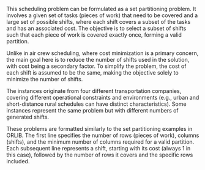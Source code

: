 This scheduling problem can be formulated as a set partitioning problem. It involves a given set of tasks (pieces of work) that need to be covered and a large set of possible shifts, where each shift covers a subset of the tasks and has an associated cost. The objective is to select a subset of shifts such that each piece of work is covered exactly once, forming a valid partition.

Unlike in air crew scheduling, where cost minimization is a primary concern, the main goal here is to reduce the number of shifts used in the solution, with cost being a secondary factor. To simplify the problem, the cost of each shift is assumed to be the same, making the objective solely to minimize the number of shifts.

The instances originate from four different transportation companies, covering different operational constraints and environments (e.g., urban and short-distance rural schedules can have distinct characteristics). Some instances represent the same problem but with different numbers of generated shifts.

These problems are formatted similarly to the set partitioning examples in ORLIB. The first line specifies the number of rows (pieces of work), columns (shifts), and the minimum number of columns required for a valid partition. Each subsequent line represents a shift, starting with its cost (always 1 in this case), followed by the number of rows it covers and the specific rows included.